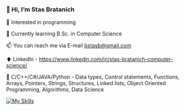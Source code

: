 ### 👋 Hi, I’m Stas Bratanich

👀 Interested in programming

🌱 Currently learning B.Sc. in Computer Science

📫 You can reach me via E-mail bstasb@gmail.com

⬆️ LinkedIn - https://www.linkedin.com/in/stas-bratanich-computer-science/

📝 C/C++/C#/JAVA/Python - Data types, Control statements, Functions, Arrays, Pointers, Strings, Structures, Linked lists, Object Oriented Programming, Algorithms, Data Science

[![My Skills](https://skillicons.dev/icons?i=c,c++,c#,java,python)](https://skillicons.dev)

<!--
**StasBratanich/StasBratanich** is a ✨ _special_ ✨ repository because its `README.md` (this file) appears on your GitHub profile.

Here are some ideas to get you started:

- 🔭 I’m currently working on ...
- 🌱 I’m currently learning ...
- 👯 I’m looking to collaborate on ...
- 🤔 I’m looking for help with ...
- 💬 Ask me about ...
- 📫 How to reach me: ...
- 😄 Pronouns: ...
- ⚡ Fun fact: ...
-->
